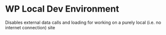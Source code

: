 WP Local Dev Environment
========================

Disables external data calls and loading for working on a purely local (i.e. no internet connection) site
